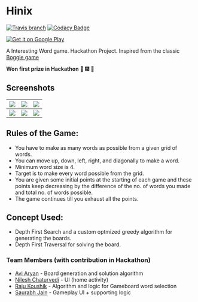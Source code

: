 # Hinix

[![Travis branch](https://img.shields.io/travis/aviaryan/Hinix/neo-reborn.svg?maxAge=2592000)]()
[![Codacy Badge](https://api.codacy.com/project/badge/Grade/16ed87cf73834773abb8d331d0ac9a8f)](https://www.codacy.com/app/aviaryan/Hinix)

[![Get it on Google Play](https://play.google.com/intl/en_us/badges/images/badge_new.png)](https://play.google.com/store/apps/details?id=in.aviaryan.hinix)

A Interesting Word game. Hackathon Project. Inspired from the classic [Boggle game](https://en.wikipedia.org/wiki/Boggle)

**Won first prize in Hackathon** :tada: :fireworks: :champagne: 

## Screenshots

| ![](http://i.imgur.com/BwP0Q8K.png) | ![](http://i.imgur.com/6xZkGKU.png) | ![](http://i.imgur.com/FyOCQaH.png) |
|-------------------------------------|-------------------------------------|-------------------------------------|
| ![](http://i.imgur.com/4kNEvQg.png) | ![](http://i.imgur.com/OGntwc1.png) | ![](http://i.imgur.com/SN60kVY.png)|

## Rules of the Game: 
+ You have to make as many words as possible from a given grid of words.
+ You can move up, down, left, right, and diagonally to make a word.
+ Minimum word size is 4.
+ Target is to make every word possible from the grid.
+ You are given some initial points at the starting of each game and these points keep decreasing by the difference of the no. of words you made and total no. of words possible.
+ The game continues till you exhaust all the points.

## Concept Used:

+ Depth First Search and a custom optmized greedy algorithm for generating the boards.
+ Depth First Traversal for solving the board.

### Team Members (with contribution in Hackathon)

* [Avi Aryan](https://github.com/aviaryan) - Board generation and solution algorithm
* [Nilesh Chaturvedi](https://github.com/Nilesh4145) - UI (home activity)
* [Raju Koushik](https://github.com/RajuKoushik) - Algorithm and logic for Gameboard word selection
* [Saurabh Jain](https://github.com/saurabhjn76) - Gameplay UI + supporting logic

